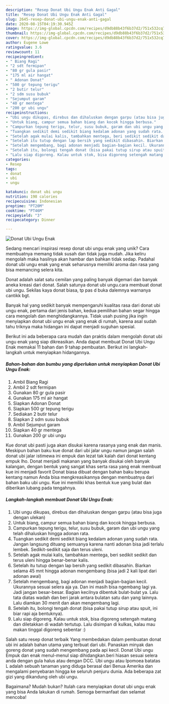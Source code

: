 ```yaml
---
description: "Resep Donat Ubi Ungu Enak Anti Gagal"
title: "Resep Donat Ubi Ungu Enak Anti Gagal"
slug: 2645-resep-donat-ubi-ungu-enak-anti-gagal
date: 2020-08-15T04:19:30.945Z
image: https://img-global.cpcdn.com/recipes/d9db88b43f6b37d2/751x532cq70/donat-ubi-ungu-enak-foto-resep-utama.jpg
thumbnail: https://img-global.cpcdn.com/recipes/d9db88b43f6b37d2/751x532cq70/donat-ubi-ungu-enak-foto-resep-utama.jpg
cover: https://img-global.cpcdn.com/recipes/d9db88b43f6b37d2/751x532cq70/donat-ubi-ungu-enak-foto-resep-utama.jpg
author: Eugene Lowe
ratingvalue: 3.6
reviewcount: 11
recipeingredient:
- " Biang Ragi"
- "2 sdt fermipan"
- "80 gr gula pasir"
- "175 ml air hangat"
- " Adonan Donat"
- "500 gr tepung terigu"
- "2 butir telur"
- "2 sdm susu bubuk"
- "Sejumput garam"
- "40 gr mentega"
- "200 gr ubi ungu"
recipeinstructions:
- "Ubi ungu dikupas, direbus dan dihaluskan dengan garpu (atau bisa juga dengan ulekan)"
- "Untuk biang, campur semua bahan biang dan kocok hingga berbusa."
- "Campurkan tepung terigu, telur, susu bubuk, garam dan ubi ungu yang telah dihaluskan hingga adonan rata."
- "Tuangkan sedikit demi sedikit biang kedalam adonan yang sudah rata. Jangan langsung dituang semuanya karena nanti adonan bisa jadi terlalu lembek. Sedikit-sedikit saja dan terus uleni."
- "Setelah agak mulai kalis, tambahkan mentega, beri sedikit sedikit dan terus uleni hingga benar-benar kalis."
- "Setelah itu tutup dengan lap bersih yang sedikit dibasahin. Biarkan selama 45 mnt hingga adonan mengembang (bisa jadi 2 kali lipat dari adonan awal)"
- "Setelah mengembang, bagi adonan menjadi bagian-bagian kecil. Ukurannya sesuai selera aja ya. Dan ini masih bisa ngembang lagi ya. Jadi jangan besar-besar. Bagian kecilnya dibentuk bulat-bulat ya. Lalu tata diatas wadah dan beri jarak antara bulatan satu dan yang lainnya. Lalu diamkan 30 menit dan akan mengembang lagi."
- "Setelah itu, bolongi tengah donat (bisa pakai tutup sirup atau spuit, ini biar rapi aja bentuknya)."
- "Lalu siap digoreng. Kalau untuk stok, bisa digoreng setengah matang dan diletakkan di wadah tertutup. Lalu disimpan di kulkas, kalau mau makan tinggal digoreng sebentar :)"
categories:
- Resep
tags:
- donat
- ubi
- ungu

katakunci: donat ubi ungu 
nutrition: 198 calories
recipecuisine: Indonesian
preptime: "PT20M"
cooktime: "PT46M"
recipeyield: "3"
recipecategory: Dinner

---
```



![Donat Ubi Ungu Enak](https://img-global.cpcdn.com/recipes/d9db88b43f6b37d2/751x532cq70/donat-ubi-ungu-enak-foto-resep-utama.jpg)

Sedang mencari inspirasi resep donat ubi ungu enak yang unik? Cara membuatnya memang tidak susah dan tidak juga mudah. Jika keliru mengolah maka hasilnya akan hambar dan bahkan tidak sedap. Padahal donat ubi ungu enak yang enak seharusnya memiliki aroma dan rasa yang bisa memancing selera kita.

Donat adalah salat satu cemilan yang paling banyak digemari dan banyak aneka kreasi dari donat. Salah satunya donat ubi ungu.cara membuat donat ubi ungu. Sekilas kaya donat biasa, tp pas d buka dalemnya warnanya cantikk bgt.

Banyak hal yang sedikit banyak mempengaruhi kualitas rasa dari donat ubi ungu enak, pertama dari jenis bahan, kedua pemilihan bahan segar hingga cara mengolah dan menghidangkannya. Tidak usah pusing jika ingin menyiapkan donat ubi ungu enak yang enak di rumah, karena asal sudah tahu triknya maka hidangan ini dapat menjadi suguhan spesial.


Berikut ini ada beberapa cara mudah dan praktis dalam mengolah donat ubi ungu enak yang siap dikreasikan. Anda dapat membuat Donat Ubi Ungu Enak memakai 11 bahan dan 9 tahap pembuatan. Berikut ini langkah-langkah untuk menyiapkan hidangannya.

<!--inarticleads1-->

##### Bahan-bahan dan bumbu yang diperlukan untuk menyiapkan Donat Ubi Ungu Enak:

1. Ambil  Biang Ragi
1. Ambil 2 sdt fermipan
1. Gunakan 80 gr gula pasir
1. Gunakan 175 ml air hangat
1. Siapkan  Adonan Donat
1. Siapkan 500 gr tepung terigu
1. Sediakan 2 butir telur
1. Siapkan 2 sdm susu bubuk
1. Ambil Sejumput garam
1. Siapkan 40 gr mentega
1. Gunakan 200 gr ubi ungu


Kue donat ubi pasti juga akan disukai karena rasanya yang enak dan manis. Meskipun bahan baku kue donat dari ubi jalar ungu namun jangan salah donat ubi jalar istimewa ini empuk dan lezat tak kalah dari donat kentang empuk lho. Donat menjadi makanan yang banyak disukai oleh banyak kalangan, dengan bentuk yang sangat khas serta rasa yang enak membuat kue ini menjadi favorit Donat biasa dibuat dengan bahan baku berupa kentang namun Anda bisa mengkreasikannya dengan membuatnya dari bahan baku ubi ungu. Kue ini memiliki khas bentuk kue yang bulat dan diberikan lubang pada tengahnya. 

<!--inarticleads2-->

##### Langkah-langkah membuat Donat Ubi Ungu Enak:

1. Ubi ungu dikupas, direbus dan dihaluskan dengan garpu (atau bisa juga dengan ulekan)
1. Untuk biang, campur semua bahan biang dan kocok hingga berbusa.
1. Campurkan tepung terigu, telur, susu bubuk, garam dan ubi ungu yang telah dihaluskan hingga adonan rata.
1. Tuangkan sedikit demi sedikit biang kedalam adonan yang sudah rata. Jangan langsung dituang semuanya karena nanti adonan bisa jadi terlalu lembek. Sedikit-sedikit saja dan terus uleni.
1. Setelah agak mulai kalis, tambahkan mentega, beri sedikit sedikit dan terus uleni hingga benar-benar kalis.
1. Setelah itu tutup dengan lap bersih yang sedikit dibasahin. Biarkan selama 45 mnt hingga adonan mengembang (bisa jadi 2 kali lipat dari adonan awal)
1. Setelah mengembang, bagi adonan menjadi bagian-bagian kecil. Ukurannya sesuai selera aja ya. Dan ini masih bisa ngembang lagi ya. Jadi jangan besar-besar. Bagian kecilnya dibentuk bulat-bulat ya. Lalu tata diatas wadah dan beri jarak antara bulatan satu dan yang lainnya. Lalu diamkan 30 menit dan akan mengembang lagi.
1. Setelah itu, bolongi tengah donat (bisa pakai tutup sirup atau spuit, ini biar rapi aja bentuknya).
1. Lalu siap digoreng. Kalau untuk stok, bisa digoreng setengah matang dan diletakkan di wadah tertutup. Lalu disimpan di kulkas, kalau mau makan tinggal digoreng sebentar :)


Salah satu resep donat terbaik Yang membedakan dalam pembuatan donat ubi ini adalah bahan utama yang terbuat dari ubi. Panaskan minyak dan goreng donat yang sudah mengembang pada api kecil. Donat Ubi ungu Empuk dan enak menul-menul siap dihidangkan.beri hiasan sesuai selera anda dengan gula halus atau dengan DCC. Ubi ungu atau Ipomoea batatas L adalah sebuah tanaman yang diduga berasal dari Benua Amerika dan mengalami penyebaran hingga ke seluruh penjuru dunia. Ada beberapa zat gizi yang dikandung oleh ubi ungu. 

Bagaimana? Mudah bukan? Itulah cara menyiapkan donat ubi ungu enak yang bisa Anda lakukan di rumah. Semoga bermanfaat dan selamat mencoba!

